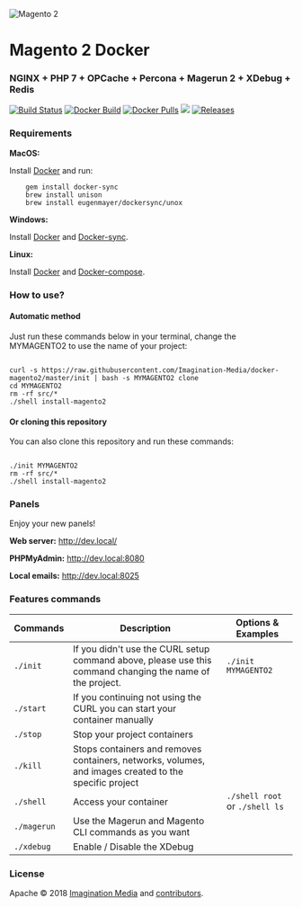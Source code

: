 ![Magento 2](https://cdn.rawgit.com/rafaelstz/magento2-snippets-visualstudio/master/images/icon.png)

#  Magento 2 Docker

### NGINX + PHP 7 + OPCache + Percona + Magerun 2 + XDebug + Redis

[![Build Status](https://travis-ci.org/Imagination-Media/docker-magento2.svg?branch=master)](https://travis-ci.org/Imagination-Media/docker-magento2)
[![Docker Build](https://img.shields.io/docker/build/imaginationmedia/magento2.svg)](https://hub.docker.com/r/rafaelcgstz/magento2/)
[![Docker Pulls](https://img.shields.io/docker/pulls/imaginationmedia/magento2.svg)](https://hub.docker.com/r/imaginationmedia/magento2/)
[![](https://images.microbadger.com/badges/image/imaginationmedia/magento2:php7.1-fpm.svg)](https://microbadger.com/images/imaginationmedia/magento2:php7.1-fpm)
[![Releases](https://img.shields.io/github/release/Imagination-Media/docker-magento2.svg)](https://github.com/Imagination-Media/docker-magento2/releases)

### Requirements

**MacOS:**

Install [Docker](https://download.docker.com/mac/stable/Docker.dmg) and run:

```
    gem install docker-sync
    brew install unison
    brew install eugenmayer/dockersync/unox

```

**Windows:**

Install [Docker](https://docs.docker.com/docker-for-windows/install/) and [Docker-sync](https://github.com/EugenMayer/docker-sync/wiki/docker-sync-on-Windows).

**Linux:**

Install [Docker](https://docs.docker.com/engine/installation/linux/docker-ce/ubuntu/) and [Docker-compose](https://docs.docker.com/compose/install/#install-compose).

### How to use?

#### Automatic method

Just run these commands below in your terminal, change the MYMAGENTO2 to use the name of your project:

```

curl -s https://raw.githubusercontent.com/Imagination-Media/docker-magento2/master/init | bash -s MYMAGENTO2 clone
cd MYMAGENTO2
rm -rf src/*
./shell install-magento2

```

#### Or cloning this repository

You can also clone this repository and run these commands:

```

./init MYMAGENTO2
rm -rf src/*
./shell install-magento2

```

### Panels

Enjoy your new panels!

**Web server:** http://dev.local/

**PHPMyAdmin:** http://dev.local:8080

**Local emails:** http://dev.local:8025

### Features commands

| Commands  | Description  | Options & Examples |
|---|---|---|
| `./init`  | If you didn't use the CURL setup command above, please use this command changing the name of the project.  | `./init MYMAGENTO2` |
| `./start`  | If you continuing not using the CURL you can start your container manually  | |
| `./stop`  | Stop your project containers  | |
| `./kill`  | Stops containers and removes containers, networks, volumes, and images created to the specific project  | |
| `./shell`  | Access your container  | `./shell root` or `./shell ls` | |
| `./magerun`  | Use the Magerun and Magento CLI commands as you want | |
| `./xdebug`  |  Enable / Disable the XDebug | |

### License

Apache © 2018 [Imagination Media](https://github.com/Imagination-Media) and [contributors](https://github.com/Imagination-Media/docker-magento2/graphs/contributors).
